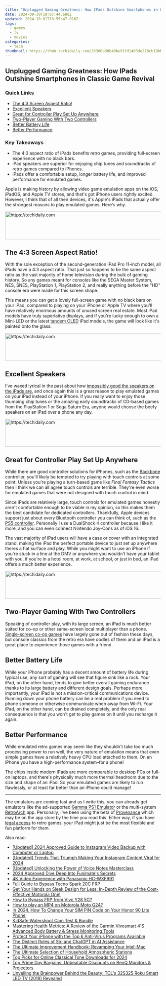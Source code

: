 ```yaml
---
title: "Unplugged Gaming Greatness: How IPads Outshine Smartphones in Classic Game Revival"
date: 2024-09-30T19:07:44.688Z
updated: 2024-10-01T18:55:47.016Z
tags:
  - games
  - tv
  - movies
categories:
  - tech
thumbnail: https://thmb.techidaily.com/26300a30b40be91fd1403de278cb19bb64bc0cc7c24d1ddb32b678a579f7aa1d.jpg
---
```


## Unplugged Gaming Greatness: How IPads Outshine Smartphones in Classic Game Revival

### Quick Links

* [The 4:3 Screen Aspect Ratio!](https://games-able.techidaily.com/1719168976644-gaming-revolution-embracing-the-power-of-oled-monitors/)
* [Excellent Speakers](https://android-location.techidaily.com/in-2024-for-people-wanting-to-mock-gps-on-realme-11-proplus-devices-drfone-by-drfone-virtual/)
* [Great for Controller Play Set Up Anywhere](https://howto.techidaily.com/gmail-not-working-on-nokia-c32-7-common-problems-and-fixes-drfone-by-drfone-fix-android-problems-fix-android-problems/)
* [Two-Player Gaming With Two Controllers](https://screen-video-capture.techidaily.com/updated-in-2024-begin-recording-webcam-via-vlc/)
* [Better Battery Life](https://facebook-video-recording.techidaily.com/new-2024-approved-pixel-perfect-playback-fixing-blurry-videos-on-smartphones/)
* [Better Performance](https://some-skills.techidaily.com/new-unlocking-free-animation-digitalphysical-realms/)

### Key Takeaways

* The 4:3 aspect ratio of iPads benefits retro games, providing full-screen experience with no black bars.
* iPad speakers are superior for enjoying chip tunes and soundtracks of retro games compared to iPhones.
* iPads offer a comfortable setup, longer battery life, and improved performance for emulated games.

 Apple is making history by allowing video game emulation apps on the iOS, iPadOS, and Apple TV stores, and that's got iPhone users rightly excited. However, I think that of all their devices, it's Apple's iPads that actually offer the strongest reasons to play emulated games. Here's why.

<!-- affiliate ads begin -->
<a href="https://laganoo.pxf.io/c/5597632/1528703/16446" target="_top" id="1528703">
  <img src="//a.impactradius-go.com/display-ad/16446-1528703" border="0" alt="https://techidaily.com" width="728" height="90"/>
</a>
<img height="0" width="0" src="https://laganoo.pxf.io/i/5597632/1528703/16446" style="position:absolute;visibility:hidden;" border="0" />
<!-- affiliate ads end -->

##  The 4:3 Screen Aspect Ratio!

 With the sole exception of the second-generation iPad Pro 11-inch model, all iPads have a 4:3 aspect ratio. That just so happens to be the same aspect ratio as the vast majority of home television during the bulk of gaming history. So any games meant for consoles like the SEGA Master System, NES, SNES, PlayStation 1, PlayStation 2, and really anything before the "HD" console era were made for this screen shape.

 This means you can get a lovely full-screen game with no black bars on your iPad, compared to playing on your iPhone or Apple TV where you'll have relatively enormous amounts of unused screen real estate. Most iPad models have truly superlative displays, and if you're lucky enough to own a Mini-LED or the latest [tandem OLED](https://some-knowledge.techidaily.com/in-2024-high-end-desktops-for-professionals/) iPad models, the game will look like it's painted onto the glass.

<!-- affiliate ads begin -->
<a href="https://appsumo.8odi.net/c/5597632/2144284/7443" target="_top" id="2144284">
  <img src="//a.impactradius-go.com/display-ad/7443-2144284" border="0" alt="https://techidaily.com" width="728" height="90"/>
</a>
<img height="0" width="0" src="https://appsumo.8odi.net/i/5597632/2144284/7443" style="position:absolute;visibility:hidden;" border="0" />
<!-- affiliate ads end -->

##  Excellent Speakers

 I've waxed lyrical in the past about how [impossibly good the speakers on the iPads are](https://screen-mirror.techidaily.com/full-guide-on-mirroring-your-honor-magic5-ultimate-to-your-pcmac-drfone-by-drfone-android/), and once again this is a great reason to play emulated games on your iPad instead of your iPhone. If you really want to enjoy those thumping chip tunes or the amazing early soundtracks of CD-based games from the PlayStation 1 or Sega Saturn Era, anyone would choose the beefy speakers on an iPad over a phone any day.

<!-- affiliate ads begin -->
<a href="https://appsumo.8odi.net/c/5597632/2129739/7443" target="_top" id="2129739">
  <img src="//a.impactradius-go.com/display-ad/7443-2129739" border="0" alt="https://techidaily.com" width="728" height="90"/>
</a>
<img height="0" width="0" src="https://appsumo.8odi.net/i/5597632/2129739/7443" style="position:absolute;visibility:hidden;" border="0" />
<!-- affiliate ads end -->

##  Great for Controller Play Set Up Anywhere

 While there are good controller solutions for iPhones, such as the [Backbone](https://android-unlock.techidaily.com/in-2024-how-to-remove-or-bypass-knox-enrollment-service-on-oppo-find-x7-ultra-by-drfone-android/) controller, you'll likely be tempted to try playing with touch controls at some point. Unless you're playing a turn-based game like _Final Fantasy Tactics_ then I think we can all agree touch controls are terrible. They're even worse for emulated games that were not designed with touch control in mind.

 Since iPads are relatively large, touch controls for emulated games honestly aren't comfortable enough to be viable in my opinion, so this makes them the best candidate for dedicated controllers. Thankfully, Apple devices support just about every Bluetooth controller you can think of, such as the [PS5 controller](https://ai-topics.techidaily.com/easy-steps-to-make-a-talking-avatar-with-ai-from-any-photos-for-2024/). Personally I use a DualShock 4 controller because I like it more, and you can even connect Nintendo Joy-Cons as of iOS 16.

 The vast majority of iPad users will have a case or cover with an integrated stand, making the iPad the perfect portable device to just set up anywhere theres a flat surface and play. While you might want to use an iPhone if you're stuck in a line at the DMV or anywhere you wouldn't have your tablet with you, if you're in a hotel room, at work, at school, or just in bed, an iPad offers a much better experience.

<!-- affiliate ads begin -->
<a href="https://appsumo.8odi.net/c/5597632/2144309/7443" target="_top" id="2144309">
  <img src="//a.impactradius-go.com/display-ad/7443-2144309" border="0" alt="https://techidaily.com" width="728" height="90"/>
</a>
<img height="0" width="0" src="https://appsumo.8odi.net/i/5597632/2144309/7443" style="position:absolute;visibility:hidden;" border="0" />
<!-- affiliate ads end -->

##  Two-Player Gaming With Two Controllers

 Speaking of controller play, with its large screen, an iPad is much better suited for co-op or other same-screen local multiplayer than a phone. [Single-screen co-op games](https://facebook-videos.techidaily.com/updated-earnings-expertise-for-youtube-creators-fb-insights-and-tactics/) have largely gone out of fashion these days, but console classics from the retro era have oodles of them and an iPad is a great place to experience those games with a friend. 

##  Better Battery Life

 While your iPhone probably has a decent amount of battery life during typical use, any sort of gaming will see that figure sink like a rock. Your iPad, on the other hand, tends to give better overall gaming endurance thanks to its large battery and different design goals. Perhaps more importantly, your iPad is not a mission-critical communications device. Running down your phone battery can be a real problem if you need to phone someone or otherwise communicate when away from Wi-Fi. Your iPad, on the other hand, can be drained completely, and the only real consequence is that you won't get to play games on it until you recharge it again.

##  Better Performance

 While emulated retro games may seem like they shouldn't take too much processing power to run well, the very nature of emulation means that even simple games have a relatively heavy CPU load attached to them. On an iPhone you have a high-performance system–for a phone!

 The chips inside modern iPads are more comparable to desktop PCs or full-on laptops, and there's physically much more thermal headroom due to the size and shape of an iPad. So your emulated games are likely to run flawlessly, or at least far better than an iPhone could manage!

---

 The emulators are coming fast and as I write this, you can already get emulators like the ad-supported [Gamma PS1 Emulator](https://apps.apple.com/us/app/gamma-game-emulator/id6499106870) or the multi-system [RetroArch](https://apps.apple.com/us/app/retroarch/id6499539433) app. Personally, I've been using the beta of [Provenance](https://provenance-emu.com/) which may be on the app store by the time you read this. Either way, if you have [legal access](https://facebook-videos.techidaily.com/updated-video-revenue-generation-on-facebook-tactics-for-financial-growth-for-2024/) to retro games, your iPad might just be the most flexible and fun platform for them.

<ins class="adsbygoogle"
     style="display:block"
     data-ad-format="autorelaxed"
     data-ad-client="ca-pub-7571918770474297"
     data-ad-slot="1223367746"></ins>

<ins class="adsbygoogle"
     style="display:block"
     data-ad-client="ca-pub-7571918770474297"
     data-ad-slot="8358498916"
     data-ad-format="auto"
     data-full-width-responsive="true"></ins>

<span class="atpl-alsoreadstyle">Also read:</span>
<div><ul>
<li><a href="https://instagram-videos.techidaily.com/updated-2024-approved-guide-to-instagram-video-backup-with-computer-or-laptop/"><u>[Updated] 2024 Approved Guide to Instagram Video Backup with Computer or Laptop</u></a></li>
<li><a href="https://instagram-video-recordings.techidaily.com/updated-trends-that-triumph-making-your-instagram-content-viral-for-2024/"><u>[Updated] Trends That Triumph Making Your Instagram Content Viral for 2024</u></a></li>
<li><a href="https://some-approaches.techidaily.com/updated-unlocking-the-power-of-voice-notes-masterclass/"><u>[Updated] Unlocking the Power of Voice Notes Masterclass</u></a></li>
<li><a href="https://article-tips.techidaily.com/2024-approved-dive-deep-into-funimates-secrets/"><u>2024 Approved Dive Deep Into Funimate's Secrets</u></a></li>
<li><a href="https://buynow-tips.techidaily.com/4k-video-experience-with-panasonic-hc-wxf991/"><u>4K Video Experience with Panasonic HC-WXF991</u></a></li>
<li><a href="https://bypass-frp.techidaily.com/full-guide-to-bypass-tecno-spark-20c-frp-by-drfone-android/"><u>Full Guide to Bypass Tecno Spark 20C FRP</u></a></li>
<li><a href="https://buynow-tips.techidaily.com/get-your-hands-on-sleek-design-for-less-in-depth-review-of-the-cost-effective-motorola-one/"><u>Get Your Hands on Sleek Design for Less: In-Depth Review of the Cost-Effective Motorola One!</u></a></li>
<li><a href="https://bypass-frp.techidaily.com/how-to-bypass-frp-from-vivo-y28-5g-by-drfone-android/"><u>How to Bypass FRP from Vivo Y28 5G?</u></a></li>
<li><a href="https://blog-min.techidaily.com/how-to-play-an-mp4-on-motorola-moto-g24-by-aiseesoft-video-converter-play-mp4-on-android/"><u>How to play an MP4 on Motorola Moto G24?</u></a></li>
<li><a href="https://sim-unlock.techidaily.com/in-2024-how-to-change-your-sim-pin-code-on-your-honor-90-lite-phone-by-drfone-android/"><u>In 2024, How To Change Your SIM PIN Code on Your Honor 90 Lite Phone</u></a></li>
<li><a href="https://buynow-tips.techidaily.com/kidsafe-watershoot-cam-test-and-bundle/"><u>KidSafe Watershoot Cam Test & Bundle</u></a></li>
<li><a href="https://buynow-tips.techidaily.com/mastering-health-metrics-a-review-of-the-garmin-vivosmart-4s-advanced-body-battery-and-stress-monitoring-tools/"><u>Mastering Health Metrics: A Review of the Garmin Vivosmart 4'S Advanced Body Battery & Stress Monitoring Tools</u></a></li>
<li><a href="https://buynow-tips.techidaily.com/protect-your-iphone-with-the-top-6-anti-virus-programs-available/"><u>Protect Your iPhone with the Top 6 Anti-Virus Programs Available</u></a></li>
<li><a href="https://tech-revival.techidaily.com/the-distinct-roles-of-siri-and-chatgpt-in-ai-assistance/"><u>The Distinct Roles of Siri and ChatGPT in AI Assistance</u></a></li>
<li><a href="https://buynow-tips.techidaily.com/the-ultimate-improvement-handbook-revamping-your-intel-imac/"><u>The Ultimate Improvement Handbook: Revamping Your Intel iMac</u></a></li>
<li><a href="https://buynow-tips.techidaily.com/the-ultimate-selection-of-household-atmospheric-stations/"><u>The Ultimate Selection of Household Atmospheric Stations</u></a></li>
<li><a href="https://some-approaches.techidaily.com/top-picks-for-online-classical-tone-downloads-for-2024/"><u>Top Picks for Online Classical Tone Downloads for 2024</u></a></li>
<li><a href="https://buynow-tips.techidaily.com/top-prime-day-bargains-unbeatable-discounts-on-benq-monitors-and-projectors/"><u>Top Prime Day Bargains: Unbeatable Discounts on BenQ Monitors & Projectors</u></a></li>
<li><a href="https://buynow-tips.techidaily.com/unveiling-the-brainpower-behind-the-beauty-tcls-32s325-roku-smart-led-tv-2019-revealed/"><u>Unveiling the Brainpower Behind the Beauty: TCL's 32S325 Roku Smart LED TV (2019) Revealed</u></a></li>
</ul></div>

